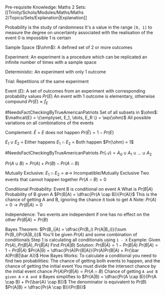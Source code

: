Pre-requisite Knowledge:
	Maths 2 Sets: [[Trinity/Schols/Modules/Maths/Maths 2/Topics/Sets/Explanation|Explanation]]

Probability is the study of randomness
It's a value in the range `[0, 1]` to measure the degree on uncertainty associated with the realisation of the event
0 is impossible
1 is certain

Sample Space ($\ohm$):
	A defined set of 2 or more outcomes

Experiment:
	An experiment is a procedure which can be replicated an infinite number of times with a sample space

Deterministic:
	An experiment with only 1 outcome

Trial:
	Repetitions of the same experiment 

Event ($E$):
	A set of outcomes from an experiment with corresponding probability values $Pr(E)$
	An event with 1 outcome is elementary, otherwise compound
	$Pr(E) \approx \tilde{f}_E$

#NeedsFactCheckingByTrueAmericanPatriots 
Set of all subsets in $\ohm$:
	$\mathcal{E} = \{\emptyset, E_1, \dots, E_R \} = \wp(\ohm)$
	All possible variations on all combinations of the events

Complement:
	$\bar{E}$ = $E$ does not happen
	$Pr(\bar E) = 1 - Pr(E)$

$E_1 \cup E_2$ = Either happens
$E_1 \cap E_2$ = Both happen
$Pr(\ohm) = 1$

#NeedsFactCheckingByTrueAmericanPatriots 
$Pr(\mathscr{A}) = A_0 \cup A_1 \cup \dots \cup A_2$

$Pr(A \cup B) = Pr(A) + Pr(B) - Pr(A \cap B)$

Mutually Exclusive:
	$E_1 \cap E_2 = \emptyset \to$ Incompatible/Mutually Exclusive
	Two events that cannot happen together
	$Pr(A \cap B) = 0$

Conditional Probability:
	Event B is conditional on event A
	What is $Pr(B | A)$
		Probability of B given A
	$Pr(B|A) = \dfrac{Pr(A \cap B)}{Pr(A)}$
	This is the chance of getting A and B, ignoring the chance it took to get A
	Note:
		$Pr(A) = 0 \to Pr(B|A) = 0$

Independence:
	Two events are independent if one has no effect on the other
	$Pr(B | A) = Pr(B)$

Bayes Theorem:
	$Pr(B_i|A) = \dfrac{Pr(B_i) Pr(A|B_i)}{\sum Pr(B_i)Pr(A|B_i)}$
	You'll be given $Pr(A)$ and some combination of conditionals
	Step 1 is calculating all conditionals using `1 - X`
	Example:
		Given $Pr(A), Pr(B|\bar A), Pr(\bar B | A)$
		Find $Pr(A|B)$
		Solution:
			$Pr(\bar B | \bar A) = 1 - Pr(B | \bar A)$
			$Pr(B | A) = 1 - Pr(\bar B | A)$
			$Pr(A|B) = \dfrac{Pr(A)Pr(B|A)}{Pr(A)Pr(B|A) + Pr(\bar A)Pr(B|\bar A)}$	
	How Bayes Works:
		To calculate a conditional you need to find two probabilities: The chance of getting both events to happen, and the chance of getting the initial event
		You must divide the intersect chance by the initial event chance
		$Pr(A) Pr(B|A) = Pr(A \cap B)$
			Chance of getting `A and B given A` = `A and B`
		Bayes simplifies to
			$Pr(A|B) = \dfrac{Pr(A \cap B)}{Pr(A \cap B) + Pr(\bar{A} \cap B)}$
			The denominator is equivalent to $Pr(B)$
			$Pr(A|B) = \dfrac{Pr(A \cap B)}{Pr(B)}$

